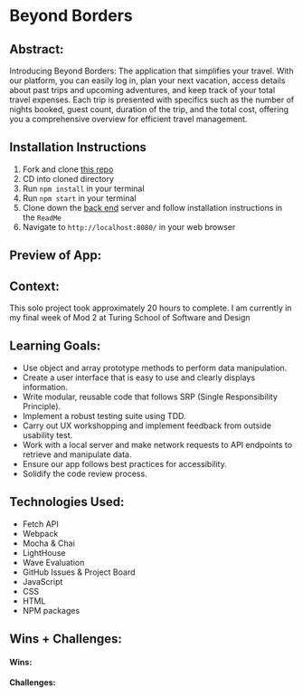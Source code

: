 # Beyond Borders

## Abstract:
Introducing Beyond Borders: The application that simplifies your travel. With our platform, you can easily log in, plan your next vacation, access details about past trips and upcoming adventures, and keep track of your total travel expenses. Each trip is presented with specifics such as the number of nights booked, guest count, duration of the trip, and the total cost, offering you a comprehensive overview for efficient travel management.


## Installation Instructions
1. Fork and clone [this repo](https://github.com/Scotty-Brown/beyond-borders)
2. CD into cloned directory
3. Run `npm install` in your terminal
4. Run `npm start` in your terminal
5. Clone down the [back end](https://github.com/turingschool-examples/travel-tracker-api) server and follow installation instructions in the `ReadMe`
6. Navigate to `http://localhost:8080/` in your web browser

## Preview of App:

## Context:
This solo project took approximately 20 hours to complete. I am currently in my final week of Mod 2 at Turing School of Software and Design

## Learning Goals:
- Use object and array prototype methods to perform data manipulation.
- Create a user interface that is easy to use and clearly displays information.
- Write modular, reusable code that follows SRP (Single Responsibility Principle).
- Implement a robust testing suite using TDD.
- Carry out UX workshopping and implement feedback from outside usability test.
- Work with a local server and make network requests to API endpoints to retrieve and manipulate data.
- Ensure our app follows best practices for accessibility.
- Solidify the code review process.

## Technologies Used:
- Fetch API
- Webpack
- Mocha & Chai
- LightHouse
- Wave Evaluation
- GitHub Issues & Project Board
- JavaScript
- CSS
- HTML
- NPM packages

## Wins + Challenges:
#### Wins:

  
#### Challenges:
